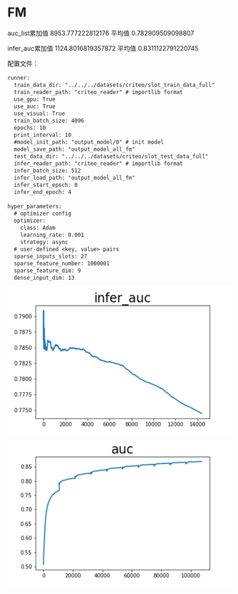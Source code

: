 # FM

auc_list累加值 8953.777222812176 平均值 0.782909509098807

infer_auc累加值 1124.8016819357872 平均值 0.8311122791220745

配置文件：

```
runner:
  train_data_dir: "../../../datasets/criteo/slot_train_data_full"
  train_reader_path: "criteo_reader" # importlib format
  use_gpu: True
  use_auc: True
  use_visual: True
  train_batch_size: 4096
  epochs: 10
  print_interval: 10
  #model_init_path: "output_model/0" # init model
  model_save_path: "output_model_all_fm"
  test_data_dir: "../../../datasets/criteo/slot_test_data_full"
  infer_reader_path: "criteo_reader" # importlib format
  infer_batch_size: 512
  infer_load_path: "output_model_all_fm"
  infer_start_epoch: 0
  infer_end_epoch: 4

hyper_parameters:
  # optimizer config
  optimizer:
    class: Adam
    learning_rate: 0.001
    strategy: async
  # user-defined <key, value> pairs
  sparse_inputs_slots: 27
  sparse_feature_number: 1000001
  sparse_feature_dim: 9
  dense_input_dim: 13
```
<center><img src='./infer-auc.png' width=600></center>
<center><img src='./train-auc.png' width=600></center>